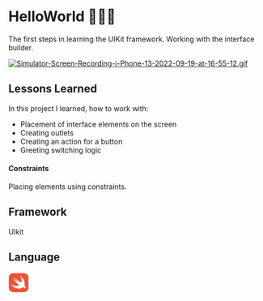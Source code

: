 
# HelloWorld 🙋🏻‍♂️

The first steps in learning the UIKit framework.
Working with the interface builder. 

[![Simulator-Screen-Recording-i-Phone-13-2022-09-19-at-16-55-12.gif](https://i.postimg.cc/vH4Vxwnc/Simulator-Screen-Recording-i-Phone-13-2022-09-19-at-16-55-12.gif)](https://postimg.cc/8jV5x3tS)

## Lessons Learned

In this project  I learned, how to work with: 

- Placement of interface elements on the screen
- Creating outlets
- Creating an action for a button
- Greeting switching logic 

#### Constraints
Placing elements using constraints. 

## Framework 
UIkit



## Language

<a href="https://developer.apple.com/swift/" target="_blank" rel="noreferrer"> <img src="https://raw.githubusercontent.com/devicons/devicon/master/icons/swift/swift-original.svg" alt="swift" width="40" height="40"/>
